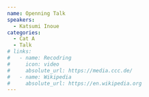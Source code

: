 ```yaml
---
name: Openning Talk
speakers:
  - Katsumi Inoue
categories:
  - Cat A
  - Talk
# links:
#   - name: Recodring
#     icon: video
#     absolute_url: https://media.ccc.de/
#   - name: Wikipedia
#     absolute_url: https://en.wikipedia.org
---
```


